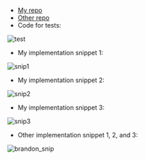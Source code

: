 * [My repo](https://github.com/Nowcarpediem/markdown-parse)
* [Other repo](https://github.com/bimai25/markdown-parse)
* Code for tests: 

![test](https://user-images.githubusercontent.com/94575562/155757206-98ac1dff-6108-43a3-b6db-505d5d2a5895.png)


*  My implementation snippet 1:

![snip1](https://user-images.githubusercontent.com/94575562/155755678-859299b3-3a75-492f-b8b4-1c7e68b481ad.png)

* My implementation snippet 2:

![snip2](https://user-images.githubusercontent.com/94575562/155756427-b8e76322-8ede-4595-b406-5810173bc565.png)

* My implementation snippet 3:

![snip3](https://user-images.githubusercontent.com/94575562/155756988-df7475da-8621-4db6-a8fb-437624f0af91.png)

* Other implementation snippet 1, 2, and 3:


![brandon_snip](https://user-images.githubusercontent.com/94575562/155760979-4cf2ac38-d05e-401e-8c48-2baa980cb63a.png)

